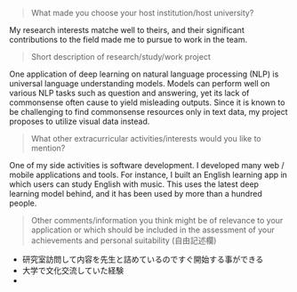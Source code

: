 > What made you choose your host institution/host university?

My research interests matche well to theirs, and their significant contributions to the field made me to pursue to work in the team.


> Short description of research/study/work project

One application of deep learning on natural language processing (NLP) is universal language understanding models. Models can perform well on various NLP tasks such as question and answering, yet its lack of commonsense often cause to yield misleading outputs. Since it is known to be challenging to find commonsense resources only in text data, my project proposes to utilize visual data instead.

> What other extracurricular activities/interests would you like to mention?

One of my side activities is software development. I developed many web / mobile applications and tools. For instance, I built an English learning app in which users can study English with music. This uses the latest deep learning model behind, and it has been used by more than a hundred people.

> Other comments/information you think might be of relevance to your application or which should be included in the assessment of your achievements and personal suitability (自由記述欄)

- 研究室訪問して内容を先生と詰めているのですぐ開始する事ができる
- 大学で文化交流していた経験
- 
